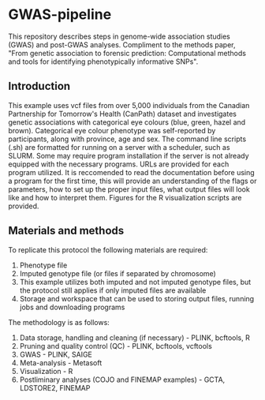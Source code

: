 # GWAS-pipeline

This repository describes steps in genome-wide association studies (GWAS) and post-GWAS analyses.  Compliment to the methods paper, "From genetic association to forensic prediction: Computational methods and tools for identifying phenotypically informative SNPs".

## Introduction

This example uses vcf files from over 5,000 individuals from the Canadian Partnership for Tomorrow's Health (CanPath) dataset and investigates genetic associations with categorical eye colours (blue, green, hazel and brown). Categorical eye colour phenotype was self-reported by participants, along with province, age and sex. The command line scripts (.sh) are formatted for running on a server with a scheduler, such as SLURM. Some may require program installation if the server is not already equipped with the necessary programs. URLs are provided for each program utilized. It is reccomended to read the documentation before using a program for the first time, this will provide an understanding of the flags or parameters, how to set up the proper input files, what output files will look like and how to interpret them. Figures for the R visualization scripts are provided.

## Materials and methods

To replicate this protocol the following materials are required:

1. Phenotype file
2. Imputed genotype file (or files if separated by chromosome)
3. This example utilizes both imputed and not imputed genotype files, but the protocol still applies if only imputed files are available
4. Storage and workspace that can be used to storing output files, running jobs and downloading programs

The methodology is as follows:

1. Data storage, handling and cleaning (if necessary) - PLINK, bcftools, R
2. Pruning and quality control (QC) - PLINK, bcftools, vcftools
3. GWAS - PLINK, SAIGE
4. Meta-analysis - Metasoft
5. Visualization - R
6. Postliminary analyses (COJO and FINEMAP examples) - GCTA, LDSTORE2, FINEMAP
